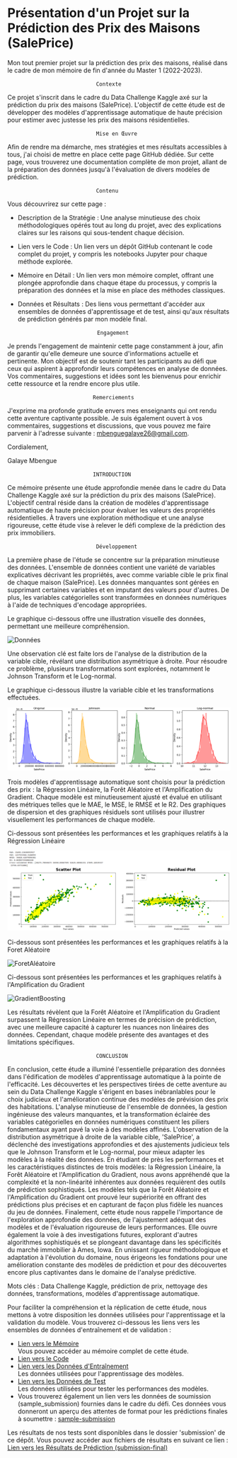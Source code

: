 # Présentation d'un Projet sur la Prédiction des Prix des Maisons (SalePrice)

Mon tout premier projet sur la prédiction des prix des maisons, réalisé dans le cadre de mon mémoire de fin d'année du Master 1 (2022-2023).

                                Contexte 

Ce projet s'inscrit dans le cadre du Data Challenge Kaggle axé sur la prédiction du prix des maisons (SalePrice). L'objectif de cette étude est de développer des modèles d'apprentissage automatique de haute précision pour estimer avec justesse les prix des maisons résidentielles.

                                Mise en Œuvre 

Afin de rendre ma démarche, mes stratégies et mes résultats accessibles à tous, j'ai choisi de mettre en place cette page GitHub dédiée. Sur cette page, vous trouverez une documentation complète de mon projet, allant de la préparation des données jusqu'à l'évaluation de divers modèles de prédiction.

                                Contenu 

Vous découvrirez sur cette page :

- Description de la Stratégie : Une analyse minutieuse des choix méthodologiques opérés tout au long du projet, avec des explications claires sur les raisons qui sous-tendent chaque décision.

- Lien vers le Code : Un lien vers un dépôt GitHub contenant le code complet du projet, y compris les notebooks Jupyter pour chaque méthode explorée.

- Mémoire en Détail : Un lien vers mon mémoire complet, offrant une plongée approfondie dans chaque étape du processus, y compris la préparation des données et la mise en place des méthodes classiques.
- Données et Résultats : Des liens vous permettant d'accéder aux ensembles de données d'apprentissage et de test, ainsi qu'aux résultats de prédiction générés par mon modèle final.

                               Engagement 

Je prends l'engagement de maintenir cette page constamment à jour, afin de garantir qu'elle demeure une source d'informations actuelle et pertinente. Mon objectif est de soutenir tant les participants au défi que ceux qui aspirent à approfondir leurs compétences en analyse de données. Vos commentaires, suggestions et idées sont les bienvenus pour enrichir cette ressource et la rendre encore plus utile.

                               Remerciements 

J'exprime ma profonde gratitude envers mes enseignants qui ont rendu cette aventure captivante possible. Je suis également ouvert à vos commentaires, suggestions et discussions, que vous pouvez me faire parvenir à l'adresse suivante : mbenguegalaye26@gmail.com.

Cordialement,

Galaye Mbengue


                               INTRODUCTION

Ce mémoire présente une étude approfondie menée dans le cadre du Data Challenge Kaggle axé sur la prédiction du prix des maisons (SalePrice). L'objectif central réside dans la création de modèles d'apprentissage automatique de haute précision pour évaluer les valeurs des propriétés résidentielles. À travers une exploration méthodique et une analyse rigoureuse, cette étude vise à relever le défi complexe de la prédiction des prix immobiliers.

                                Développement

La première phase de l'étude se concentre sur la préparation minutieuse des données. L'ensemble de données contient une variété de variables explicatives décrivant les propriétés, avec comme variable cible le prix final de chaque maison (SalePrice). Les données manquantes sont gérées en supprimant certaines variables et en imputant des valeurs pour d'autres. De plus, les variables catégorielles sont transformées en données numériques à l'aide de techniques d'encodage appropriées.

Le graphique ci-dessous offre une illustration visuelle des données, permettant une meilleure compréhension.

![Données](https://github.com/Mbenguegalaye/Projet-SalePrice/assets/141923523/2c58c5ee-fbdb-41ac-81a6-7fedf1cc7927) <br>

Une observation clé est faite lors de l'analyse de la distribution de la variable cible, révélant une distribution asymétrique à droite. Pour résoudre ce problème, plusieurs transformations sont explorées, notamment le Johnson Transform et le Log-normal.

Le graphique ci-dessous illustre la variable cible et les transformations effectuées.

![](/images/johnsonlognormal.png)

Trois modèles d'apprentissage automatique sont choisis pour la prédiction des prix : la Régression Linéaire, la Forêt Aléatoire et l'Amplification du Gradient. Chaque modèle est minutieusement ajusté et évalué en utilisant des métriques telles que le MAE, le MSE, le RMSE et le R2. Des graphiques de dispersion et des graphiques résiduels sont utilisés pour illustrer visuellement les performances de chaque modèle.

 Ci-dessous sont présentées les performances et les graphiques relatifs à la Régression Linéaire

 ![](/images/regression.png)

 Ci-dessous sont présentées les performances et les graphiques relatifs à la Foret Aléatoire

 ![ForetAléatoire](https://github.com/Mbenguegalaye/Projet-SalePrice/assets/141923523/1acbb9d8-db09-4ec9-b23a-42595dd2484b)<br>

Ci-dessous sont présentées les performances et les graphiques relatifs à l'Amplification du Gradient

![GradientBoosting](https://github.com/Mbenguegalaye/Projet-SalePrice/assets/141923523/3e0d2894-250e-4a11-849f-f1c272aff2dd)<br>

Les résultats révèlent que la Forêt Aléatoire et l'Amplification du Gradient surpassent la Régression Linéaire en termes de précision de prédiction, avec une meilleure capacité à capturer les nuances non linéaires des données. Cependant, chaque modèle présente des avantages et des limitations spécifiques.

                                CONCLUSION

En conclusion, cette étude a illuminé l'essentielle préparation des données dans l'édification de modèles d'apprentissage automatique à la pointe de l'efficacité. Les découvertes et les perspectives tirées de cette aventure au sein du Data Challenge Kaggle s'érigent en bases inébranlables pour le choix judicieux et l'amélioration continue des modèles de prévision des prix des habitations.
L'analyse minutieuse de l'ensemble de données, la gestion ingénieuse des valeurs manquantes, et la transformation éclairée des variables catégorielles en données numériques constituent les piliers fondamentaux ayant pavé la voie à des modèles affinés. L'observation de la distribution asymétrique à droite de la variable cible, 'SalePrice', a déclenché des investigations approfondies et des ajustements judicieux tels que le Johnson Transform et le Log-normal, pour mieux adapter les modèles à la réalité des données.
En étudiant de près les performances et les caractéristiques distinctes de trois modèles: la Régression Linéaire, la Forêt Aléatoire et l'Amplification du Gradient, nous avons appréhendé que la complexité et la non-linéarité inhérentes aux données requièrent des outils de prédiction sophistiqués. Les modèles tels que la Forêt Aléatoire et l'Amplification du Gradient ont prouvé leur supériorité en offrant des prédictions plus précises et en capturant de façon plus fidèle les nuances du jeu de données.
Finalement, cette étude nous rappelle l'importance de l'exploration approfondie des données, de l'ajustement adéquat des modèles et de l'évaluation rigoureuse de leurs performances. Elle ouvre également la voie à des investigations futures, explorant d'autres algorithmes sophistiqués et se plongeant davantage dans les spécificités du marché immobilier à Ames, Iowa. En unissant rigueur méthodologique et adaptation à l'évolution du domaine, nous érigeons les fondations pour une amélioration constante des modèles de prédiction et pour des découvertes encore plus captivantes dans le domaine de l'analyse prédictive.

Mots clés : Data Challenge Kaggle, prédiction de prix, nettoyage des données, transformations, modèles d'apprentissage automatique.

Pour faciliter la compréhension et la réplication de cette étude, nous mettons à votre disposition les données utilisées pour l'apprentissage et la validation du modèle. Vous trouverez ci-dessous les liens vers les ensembles de données d'entraînement et de validation :

- [Lien vers le Mémoire](https://github.com/Mbenguegalaye/Projet-SalePrice/blob/main/M%C3%A9moire/M%C3%A9moire%20sur%20l%E2%80%99Exploration%20et%20l%E2%80%99Analyse%20Pr%C3%A9dictive_%20Pr%C3%A9diction%20du%20Prix%20des%20Maisons%20%E2%80%98SalePrice%E2%80%99%20dans%20le%20cadre%20d%E2%80%99un%20Data%20Challenge%20Kaggle%20(1).pdf)<br>  Vous pouvez accéder au mémoire complet de cette étude.
- [Lien vers le Code](https://github.com/Mbenguegalaye/Projet-SalePrice/blob/main/Codes/Projet_SalePrice.ipynb)<br>
- [Lien vers les Données d'Entraînement](https://github.com/Mbenguegalaye/Projet-SalePrice/blob/main/train/train.csv)<br>  Les données utilisées pour l'apprentissage des modèles.
- [Lien vers les Données de Test](https://github.com/Mbenguegalaye/Projet-SalePrice/blob/main/test/test.csv)<br>  Les données utilisées pour tester les performances des modèles.
- Vous trouverez également un lien vers les données de soumission (sample_submission) fournies dans le cadre du défi. Ces données vous donneront un aperçu des attentes de format pour les prédictions finales à soumettre :
 [sample-submission](https://github.com/Mbenguegalaye/Projet-SalePrice/blob/main/sample_submission/sample_submission.csv)<br>
  
Les résultats de nos tests sont disponibles dans le dossier 'submission' de ce dépôt. Vous pouvez accéder aux fichiers de résultats en suivant ce lien : 
[Lien vers les Résultats de Prédiction (submission-final)](https://github.com/Mbenguegalaye/Projet-SalePrice/blob/main/submission/submission_final.csv)<br>
